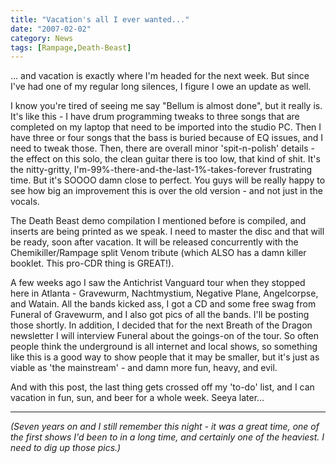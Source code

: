 ```yaml
---
title: "Vacation's all I ever wanted..."
date: "2007-02-02"
category: News
tags: [Rampage,Death-Beast]
---
```


... and vacation is exactly where I'm headed for the next week. But since I've had one of my regular long silences, I figure I owe an update as well.

I know you're tired of seeing me say "Bellum is almost done", but it really is. It's like this - I have drum programming tweaks to three songs that are completed on my laptop that need to be imported into the studio PC. Then I have three or four songs that the bass is buried because of EQ issues, and I need to tweak those. Then, there are overall minor 'spit-n-polish' details - the effect on this solo, the clean guitar there is too low, that kind of shit. It's the nitty-gritty, I'm-99%-there-and-the-last-1%-takes-forever frustrating time. But it's SOOOO damn close to perfect. You guys will be really happy to see how big an improvement this is over the old version - and not just in the vocals.

The Death Beast demo compilation I mentioned before is compiled, and inserts are being printed as we speak. I need to master the disc and that will be ready, soon after vacation. It will be released concurrently with the Chemikiller/Rampage split Venom tribute (which ALSO has a damn killer booklet. This pro-CDR thing is GREAT!).

A few weeks ago I saw the Antichrist Vanguard tour when they stopped here in Atlanta - Gravewurm, Nachtmystium, Negative Plane, Angelcorpse, and Watain. All the bands kicked ass, I got a CD and some free swag from Funeral of Gravewurm, and I also got pics of all the bands. I'll be posting those shortly. In addition, I decided that for the next Breath of the Dragon newsletter I will interview Funeral about the goings-on of the tour. So often people think the underground is all internet and local shows, so something like this is a good way to show people that it may be smaller, but it's just as viable as 'the mainstream' - and damn more fun, heavy, and evil.

And with this post, the last thing gets crossed off my 'to-do' list, and I can vacation in fun, sun, and beer for a whole week. Seeya later...

***

*(Seven years on and I still remember this night - it was a great time, one of the first shows I'd been to in a long time, and certainly one of the heaviest. I need to dig up those pics.)*
